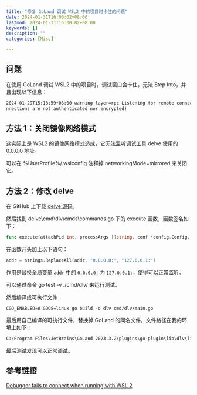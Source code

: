 ```yaml
---
title: "修复 GoLand 调试 WSL2 中的项目时卡住的问题"
date: 2024-01-31T16:00:02+08:00
lastmod: 2024-01-31T16:00:02+08:00
keywords: []
description: ""
categories: [Misc]

---
```


<!--more-->

## 问题

在使用 GoLand 调试 WSL2 中的项目时，调试窗口会卡住，无法 Step Into，并且出现以下信息：

```txt
2024-01-29T15:18:59+08:00 warning layer=rpc Listening for remote connections (co
nnections are not authenticated nor encrypted)
```

## 方法 1：关闭镜像网络模式

这实际上是 WSL2 的镜像网络模式造成，它无法监听调试工具 delve 使用的 0.0.0.0 地址。

可以在 %UserProfile%/.wslconfig 注释掉 networkingMode=mirrored 来关闭它。

## 方法 2：修改 delve

在 GitHub 上下载 [delve 源码](https://github.com/go-delve/delve "delve 源码")。

然后找到 delve\cmd\dlv\cmds\commands.go 下的 execute 函数，函数签名如下：

```go
func execute(attachPid int, processArgs []string, conf *config.Config, coreFile string, kind debugger.ExecuteKind, dlvArgs []string, buildFlags string) int 
```

在函数开头加上以下语句：

```go
addr = strings.ReplaceAll(addr, "0.0.0.0:", "127.0.0.1:")
```

作用是替换全局变量 `addr` 中的 `0.0.0.0:` 为 `127.0.0.1:`，使得可以正常监听。

可以通过命令 go test -v ./cmd/dlv/ 来运行测试。

然后编译成可执行文件：

```shell
CGO_ENABLED=0 GOOS=linux go build -o dlv cmd/dlv/main.go
```

最后用自己编译的可执行文件，替换掉 GoLand 的同名文件，文件路径在我的环境上如下：

```txt
C:\Program Files\JetBrains\GoLand 2023.3.2\plugins\go-plugin\lib\dlv\linux\dlv
```

最后测试发现可以正常调试。

## 参考链接

[Debugger fails to connect when running with WSL 2](https://youtrack.jetbrains.com/issue/GO-15209/Debugger-fails-to-connect-when-running-with-WSL-2 "Debugger fails to connect when running with WSL 2")